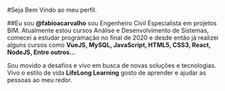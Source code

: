 #Seja Bem Vindo ao meu perfil.

##Eu sou **@fabioacarvalho** sou Engenheiro Civil Especialista em projetos BIM.
Atualmente estou cursos Análise e Desenvolvimento de Sistemas, comecei a estudar programação no final de 2020 
e desde então já realizei alguns cursos como **VueJS, MySQL, JavaScript, HTML5, CSS3, React, NodeJS, Entre outros...**

Sou movido a desafios e vivo em busca de novas soluções e tecnologias.
Vivo o estilo de vida  __LifeLong Learning__ gosto de aprender e ajudar as pessoas ao meu redor.



<!---
fabioacarvalho/fabioacarvalho is a ✨ special ✨ repository because its `README.md` (this file) appears on your GitHub profile.
You can click the Preview link to take a look at your changes.
--->
